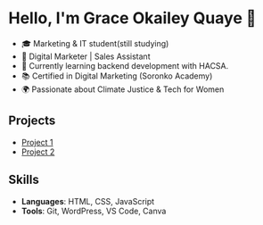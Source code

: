 
# Hello, I'm Grace Okailey Quaye 👋

- 🎓 Marketing & IT student(still studying)
- 💼 Digital Marketer | Sales Assistant
- 🌱 Currently learning backend development with HACSA.
- 📚 Certified in Digital Marketing (Soronko Academy)
- 🌍 Passionate about Climate Justice & Tech for Women

## Projects
- [Project 1](https://github.com/gracequaye1/Tech4Girls_Backend)
- [Project 2](https://github.com/gracequaye1/ATM_Machine)


## Skills
- **Languages**: HTML, CSS, JavaScript
- **Tools**: Git, WordPress, VS Code, Canva

